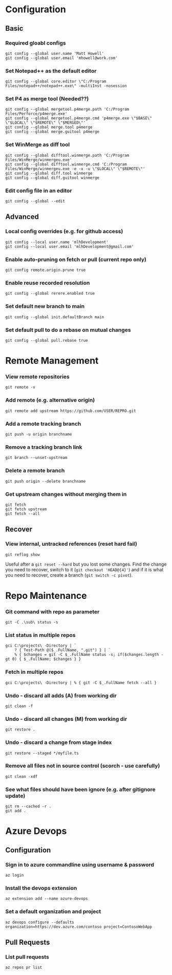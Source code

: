 # Configuration

## Basic

### Required gloabl configs
    git config --global user.name 'Matt Howell'
    git config --global user.email 'mhowell@work.com'

### Set Notepad++ as the default editor
    git config --global core.editor \"C:/Program Files/notepad++/notepad++.exe\" -multiInst -nosession

### Set P4 as merge tool (Needed??)
    git config --global mergetool.p4merge.path 'C:/Program Files/Perforce/p4merge.exe'
    git config --global mergetool.p4merge.cmd 'p4merge.exe \"$BASE\" \"$LOCAL\" \"$REMOTE\" \"$MERGED\"'
    git config --global merge.tool p4merge
    git config --global merge.guitool p4merge


### Set WinMerge as diff tool
    git config --global difftool.winmerge.path 'C:/Program Files/WinMerge/winmergeu.exe'
    git config --global difftool.winmerge.cmd 'C:/Program Files/WinMerge/winmergeu.exe -e -x -u \"$LOCAL\" \"$REMOTE\"'
    git config --global diff.tool winmerge
    git config --global diff.guitool winmerge

### Edit config file in an editor
    git config --global --edit

## Advanced

### Local config overrides (e.g. for github access)
    git config --local user.name 'mlhDevelopment'
    git config --local user.email 'mlhDevelopment@gmail.com'

### Enable auto-pruning on fetch or pull (current repo only)
    git config remote.origin.prune true

### Enable reuse recorded resolution
    git config --global rerere.enabled true

### Set default new branch to main
    git config --global init.defaultBranch main
	
### Set default pull to do a rebase on mutual changes
    git config --global pull.rebase true

# Remote Management

### View remote repositories
    git remote -v

### Add remote (e.g. alternative origin)
    git remote add upstream https://github.com/USER/REPRO.git

### Add a remote tracking branch
    git push -u origin branchname

### Remove a tracking branch link
    git branch --unset-upstream

### Delete a remote branch
    git push origin --delete branchname

### Get upstream changes without merging them in
    git fetch
    git fetch upstream
    git fetch --all

## Recover

### View internal, untracked references (reset hard fail)
    git reflog show

Useful after a `git reset --hard` but you lost some changes. Find the change you need to recover, switch to it (`git checkout 'HEAD@{4}'`) 
and if it is what you need to recover, create a branch (`git switch -c pivot`).

# Repo Maintenance

### Git command with repo as parameter
    git -C .\sub\ status -s

### List status in multiple repos
    gci C:\projects\ -Directory | `
        ? { Test-Path @($_.FullName, ".git") } | `
        % { $changes = git -C $_.FullName status -s; if($changes.length -gt 0) { $_.FullName; $changes } }

### Fetch in multiple repos
    gci C:\projects\ -Directory | % { git -C $_.FullName fetch --all }

### Undo - discard all adds (A) from working dir
    git clean -f

### Undo - discard all changes (M) from working dir
    git restore .

### Undo - discard a change from stage index
    git restore --staged */myfile.ts

### Remove all files not in source control (scorch - use carefully)
    git clean -xdf

### See what files should have been ignore (e.g. after gitignore update)
    git rm --cached -r .
    git add .

# Azure Devops

## Configuration

### Sign in to azure commandline using username & password
    az login

### Install the devops extension
    az extension add --name azure-devops

### Set a default organization and project
    az devops configure --defaults organization=https://dev.azure.com/contoso project=ContosoWebApp

## Pull Requests

### List pull requests
    az repos pr list
